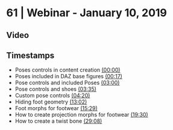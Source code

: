 # 61 | Webinar - January 10, 2019
## Video
<div class="responsive-container"><div id="player"></div></div>
<script>
      var tag = document.createElement('script');
      tag.src = "https://www.youtube.com/iframe_api";
      var firstScriptTag = document.getElementsByTagName('script')[0];
      firstScriptTag.parentNode.insertBefore(tag, firstScriptTag);
      var player;
      function onYouTubeIframeAPIReady() {
        player = new YT.Player('player', {
          videoId: '5lHNiTzAfT0',
        });
      }
    
    function setCurrentTime(slideNum) {
    var object = [0, 17, 180, 215, 260, 782, 929, 1170, 1748]
    player.seekTo(object[slideNum]);
  }
</script>
    
## Timestamps
* Poses controls in content creation <a href="javascript:void(0);" onclick="setCurrentTime(0)">(00:00)</a>
* Poses included in DAZ base figures <a href="javascript:void(0);" onclick="setCurrentTime(1)">(00:17)</a>
* Pose controls and included Poses <a href="javascript:void(0);" onclick="setCurrentTime(2)">(03:00)</a>
* Pose controls and shoes <a href="javascript:void(0);" onclick="setCurrentTime(3)">(03:35)</a>
* Custom pose controls <a href="javascript:void(0);" onclick="setCurrentTime(4)">(04:20)</a>
* Hiding foot geometry <a href="javascript:void(0);" onclick="setCurrentTime(5)">(13:02)</a>
* Foot morphs for footwear <a href="javascript:void(0);" onclick="setCurrentTime(6)">(15:29)</a>
* How to create projection morphs for footwear <a href="javascript:void(0);" onclick="setCurrentTime(7)">(19:30)</a>
* How to create a twist bone <a href="javascript:void(0);" onclick="setCurrentTime(8)">(29:08)</a>

